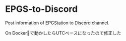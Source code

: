 # EPGS-to-Discord
Post information of EPGStation to Discord channel.

On Docker🐳で動かしたらUTCベースになったので修正した
